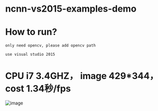 # ncnn-vs2015-examples-demo

# How to run?
	
	only need opencv, please add opencv path 

	use visual studio 2015

# CPU i7 3.4GHZ， image 429*344， cost 1.34秒/fps

![image](https://github.com/guozhongluo/ncnn-vs2015-examples-demo/blob/master/ncnn/dog_result.jpg)
